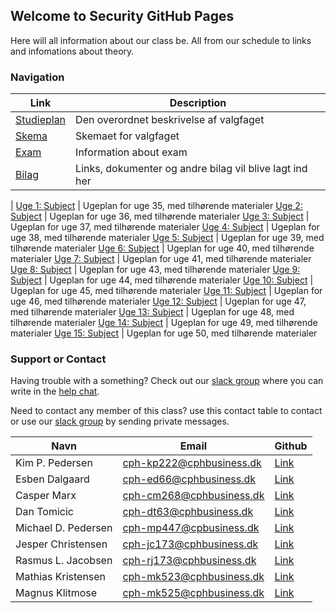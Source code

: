 ## Welcome to Security GitHub Pages

Here will all information about our class be. All from our schedule to links and infomations about theory. 

### Navigation

Link | Description
------------ | -------------
[Studieplan](./pages/studieplan.md) | Den overordnet beskrivelse af valgfaget
[Skema](./pages/skema.md) | Skemaet for valgfaget
[Exam](./pages/exam.md) | Information about exam
[Bilag](./pages/bilag.md) | Links, dokumenter og andre bilag vil blive lagt ind her
 | 
[Uge 1: Subject](./pages/week_01) | Ugeplan for uge 35, med tilhørende materialer
[Uge 2: Subject](./pages/week_02) | Ugeplan for uge 36, med tilhørende materialer
[Uge 3: Subject](./pages/week_03) | Ugeplan for uge 37, med tilhørende materialer
[Uge 4: Subject](./pages/week_04) | Ugeplan for uge 38, med tilhørende materialer
[Uge 5: Subject](./pages/week_05) | Ugeplan for uge 39, med tilhørende materialer
[Uge 6: Subject](./pages/week_06) | Ugeplan for uge 40, med tilhørende materialer
[Uge 7: Subject](./pages/week_07) | Ugeplan for uge 41, med tilhørende materialer
[Uge 8: Subject](./pages/week_08) | Ugeplan for uge 43, med tilhørende materialer
[Uge 9: Subject](./pages/week_09) | Ugeplan for uge 44, med tilhørende materialer
[Uge 10: Subject](./pages/week_10) | Ugeplan for uge 45, med tilhørende materialer
[Uge 11: Subject](./pages/week_11) | Ugeplan for uge 46, med tilhørende materialer
[Uge 12: Subject](./pages/week_12) | Ugeplan for uge 47, med tilhørende materialer
[Uge 13: Subject](./pages/week_13) | Ugeplan for uge 48, med tilhørende materialer
[Uge 14: Subject](./pages/week_14) | Ugeplan for uge 49, med tilhørende materialer
[Uge 15: Subject](./pages/week_15) | Ugeplan for uge 50, med tilhørende materialer

### Support or Contact

Having trouble with a something? Check out our [slack group](https://datamatiker-security.slack.com/) where you can write in the [help chat](https://app.slack.com/client/TMGKRJMJR/CM58R2AKD).

Need to contact any member of this class? use this contact table to contact or use our [slack group](https://datamatiker-security.slack.com/) by sending private messages.

Navn | Email | Github
------------ | ------------- | -------------
Kim P. Pedersen | cph-kp222@cphbusiness.dk | [Link](https://github.com/KimHotDK)
Esben Dalgaard | cph-ed66@cphbusiness.dk | [Link](https://github.com/Edunno)
Casper Marx | cph-cm268@cphbusiness.dk | [Link](https://github.com/Marx02)
Dan Tomicic | cph-dt63@cphbusiness.dk | [Link](https://github.com/godlikecpu)
Michael D. Pedersen | cph-mp447@cpbusiness.dk | [Link](https://github.com/mich561d)
Jesper Christensen | cph-jc173@cphbusiness.dk | [Link](https://github.com/jesper3005)
Rasmus L. Jacobsen | cph-rj173@cphbusiness.dk | [Link](https://github.com/RasmusLynge)
Mathias Kristensen | cph-mk523@cphbusiness.dk | [Link](https://github.com/mathiasbk1)
Magnus Klitmose | cph-mk525@cphbusiness.dk | [Link](https://github.com/Magmose)
